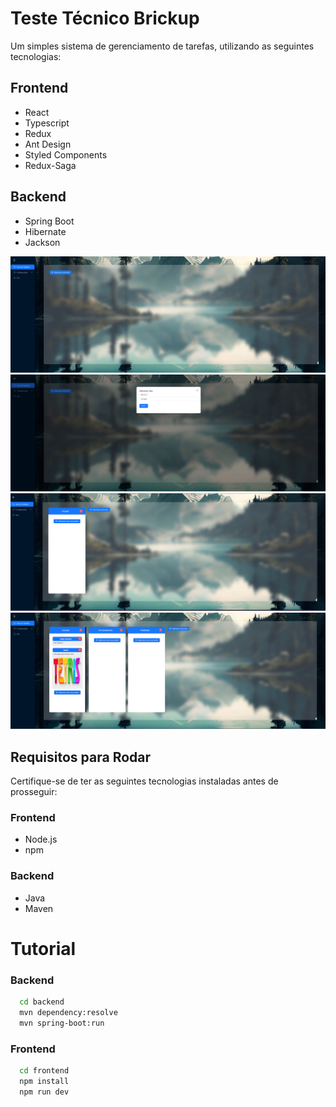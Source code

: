 # Teste Técnico Brickup

Um simples sistema de gerenciamento de tarefas, utilizando as seguintes tecnologias:

## Frontend
- React
- Typescript
- Redux
- Ant Design
- Styled Components
- Redux-Saga

## Backend
- Spring Boot
- Hibernate
- Jackson

![Foto1](./examples/foto1.png)
![Foto2](./examples/foto2.png)
![Foto3](./examples/foto3.png)
![Foto4](./examples/foto4.png)

## Requisitos para Rodar
Certifique-se de ter as seguintes tecnologias instaladas antes de prosseguir:

### Frontend
- Node.js
- npm

### Backend
- Java
- Maven

# Tutorial

### Backend
```bash
  cd backend
  mvn dependency:resolve
  mvn spring-boot:run
```

### Frontend
```bash
  cd frontend
  npm install
  npm run dev
```


